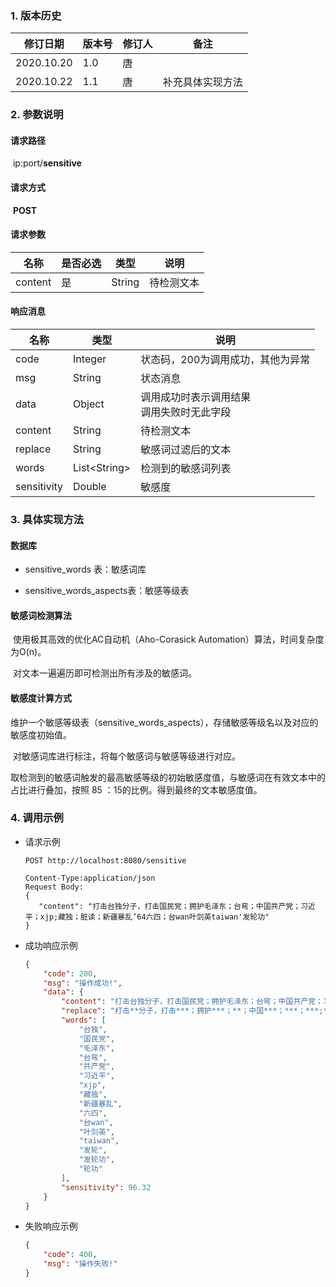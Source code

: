 ### 1. 版本历史	

| 修订日期   | 版本号 | 修订人 | 备注             |
| ---------- | ------ | ------ | ---------------- |
| 2020.10.20 | 1.0    | 唐     |                  |
| 2020.10.22 | 1.1    | 唐     | 补充具体实现方法 |

### 2. 参数说明

#### 请求路径

​	ip:port/**sensitive**

#### 请求方式

​	**POST**

#### 请求参数

| 名称    | 是否必选 | 类型   | 说明       |
| ------- | -------- | ------ | ---------- |
| content | 是       | String | 待检测文本 |

#### 响应消息

| 名称        | 类型               | 说明                                           |
| ----------- | ------------------ | ---------------------------------------------- |
| code        | Integer            | 状态码，200为调用成功，其他为异常              |
| msg         | String             | 状态消息                                       |
| data        | Object             | 调用成功时表示调用结果<br />调用失败时无此字段 |
| content     | String             | 待检测文本                                     |
| replace     | String             | 敏感词过滤后的文本                             |
| words       | List&lt;String&gt; | 检测到的敏感词列表                             |
| sensitivity | Double             | 敏感度                                         |

### 3. 具体实现方法

#### 数据库

- sensitive_words 表：敏感词库

- sensitive_words_aspects表：敏感等级表

#### 敏感词检测算法

​	使用极其高效的优化AC自动机（Aho-Corasick Automation）算法，时间复杂度为O(n)。

​	对文本一遍遍历即可检测出所有涉及的敏感词。

#### 敏感度计算方式

​	维护一个敏感等级表（sensitive_words_aspects），存储敏感等级名以及对应的敏感度初始值。

​	对敏感词库进行标注，将每个敏感词与敏感等级进行对应。

​	取检测到的敏感词触发的最高敏感等级的初始敏感度值，与敏感词在有效文本中的占比进行叠加，按照 85 ：15的比例。得到最终的文本敏感度值。

### 4. 调用示例

- 请求示例

  ```http
  POST http://localhost:8080/sensitive
      
  Content-Type:application/json
  Request Body:
  {
     "content": "打击台独分子，打击国民党；拥护毛泽东；台弯；中国共产党；习近平；xjp;藏独；脏读；新疆暴乱’64六四；台wan叶剑英taiwan'发轮功"
  }
  ```

- 成功响应示例

  ```json
  {
      "code": 200,
      "msg": "操作成功!",
      "data": {
          "content": "打击台独分子，打击国民党；拥护毛泽东；台弯；中国共产党；习近平；xjp;藏独；脏读；新疆暴乱’64六四；台wan叶剑英taiwan'发轮功",
          "replace": "打击**分子，打击***；拥护***；**；中国***；***；***;**；脏读；****’64**；*************'***",
          "words": [
              "台独",
              "国民党",
              "毛泽东",
              "台弯",
              "共产党",
              "习近平",
              "xjp",
              "藏独",
              "新疆暴乱",
              "六四",
              "台wan",
              "叶剑英",
              "taiwan",
              "发轮",
              "发轮功",
              "轮功"
          ],
          "sensitivity": 96.32
      }
  }
  ```

- 失败响应示例

  ```json
  {
      "code": 400,
      "msg": "操作失败!"
  }
  ```
